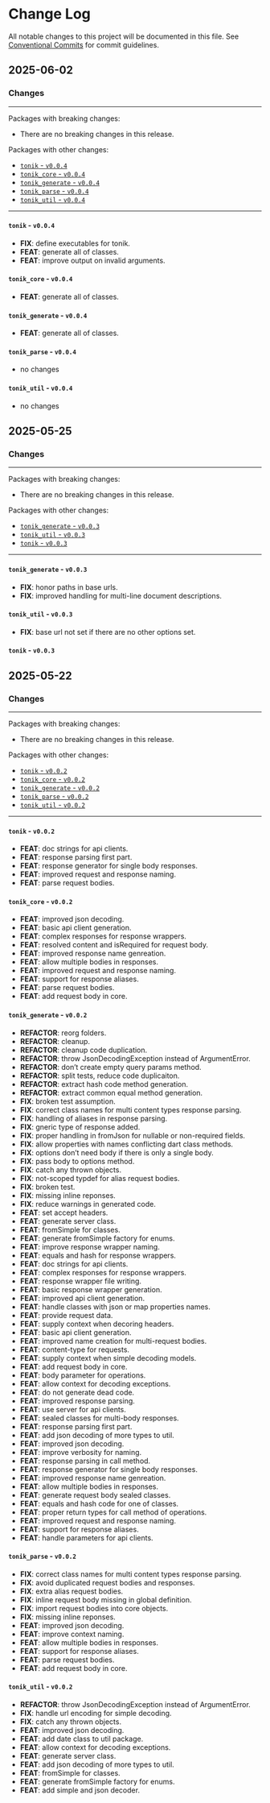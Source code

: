 # Change Log

All notable changes to this project will be documented in this file.
See [Conventional Commits](https://conventionalcommits.org) for commit guidelines.

## 2025-06-02

### Changes

---

Packages with breaking changes:

 - There are no breaking changes in this release.

Packages with other changes:

 - [`tonik` - `v0.0.4`](#tonik---v004)
 - [`tonik_core` - `v0.0.4`](#tonik_core---v004)
 - [`tonik_generate` - `v0.0.4`](#tonik_generate---v004)
 - [`tonik_parse` - `v0.0.4`](#tonik_parse---v004)
 - [`tonik_util` - `v0.0.4`](#tonik_util---v004)

---

#### `tonik` - `v0.0.4`

 - **FIX**: define executables for tonik.
 - **FEAT**: generate all of classes.
 - **FEAT**: improve output on invalid arguments.

#### `tonik_core` - `v0.0.4`

 - **FEAT**: generate all of classes.

#### `tonik_generate` - `v0.0.4`

 - **FEAT**: generate all of classes.

#### `tonik_parse` - `v0.0.4`

 - no changes

#### `tonik_util` - `v0.0.4`

 - no changes


## 2025-05-25

### Changes

---

Packages with breaking changes:

 - There are no breaking changes in this release.

Packages with other changes:

 - [`tonik_generate` - `v0.0.3`](#tonik_generate---v003)
 - [`tonik_util` - `v0.0.3`](#tonik_util---v003)
 - [`tonik` - `v0.0.3`](#tonik---v003)

---

#### `tonik_generate` - `v0.0.3`

 - **FIX**: honor paths in base urls.
 - **FIX**: improved handling for multi-line document descriptions.

#### `tonik_util` - `v0.0.3`

 - **FIX**: base url not set if there are no other options set.

#### `tonik` - `v0.0.3`


## 2025-05-22

### Changes

---

Packages with breaking changes:

 - There are no breaking changes in this release.

Packages with other changes:

 - [`tonik` - `v0.0.2`](#tonik---v002)
 - [`tonik_core` - `v0.0.2`](#tonik_core---v002)
 - [`tonik_generate` - `v0.0.2`](#tonik_generate---v002)
 - [`tonik_parse` - `v0.0.2`](#tonik_parse---v002)
 - [`tonik_util` - `v0.0.2`](#tonik_util---v002)

---

#### `tonik` - `v0.0.2`

 - **FEAT**: doc strings for api clients.
 - **FEAT**: response parsing first part.
 - **FEAT**: response generator for single body responses.
 - **FEAT**: improved request and response naming.
 - **FEAT**: parse request bodies.

#### `tonik_core` - `v0.0.2`

 - **FEAT**: improved json decoding.
 - **FEAT**: basic api client generation.
 - **FEAT**: complex responses for response wrappers.
 - **FEAT**: resolved content and isRequired for request body.
 - **FEAT**: improved response name genreation.
 - **FEAT**: allow multiple bodies in responses.
 - **FEAT**: improved request and response naming.
 - **FEAT**: support for response aliases.
 - **FEAT**: parse request bodies.
 - **FEAT**: add request body in core.

#### `tonik_generate` - `v0.0.2`

 - **REFACTOR**: reorg folders.
 - **REFACTOR**: cleanup.
 - **REFACTOR**: cleanup code duplication.
 - **REFACTOR**: throw JsonDecodingException instead of ArgumentError.
 - **REFACTOR**: don’t create empty query params method.
 - **REFACTOR**: split tests, reduce code duplicaiton.
 - **REFACTOR**: extract hash code method generation.
 - **REFACTOR**: extract common equal method generation.
 - **FIX**: broken test assumption.
 - **FIX**: correct class names for multi content types response parsing.
 - **FIX**: handling of aliases in response parsing.
 - **FIX**: gneric type of response added.
 - **FIX**: proper handling in fromJson for nullable or non-required fields.
 - **FIX**: allow properties with names conflicting dart class methods.
 - **FIX**: options don’t need body if there is only a single body.
 - **FIX**: pass body to options method.
 - **FIX**: catch any thrown objects.
 - **FIX**: not-scoped typdef for alias request bodies.
 - **FIX**: broken test.
 - **FIX**: missing inline reponses.
 - **FIX**: reduce warnings in generated code.
 - **FEAT**: set accept headers.
 - **FEAT**: generate server class.
 - **FEAT**: fromSimple for classes.
 - **FEAT**: generate fromSimple factory for enums.
 - **FEAT**: improve response wrapper naming.
 - **FEAT**: equals and hash for response wrappers.
 - **FEAT**: doc strings for api clients.
 - **FEAT**: complex responses for response wrappers.
 - **FEAT**: response wrapper file writing.
 - **FEAT**: basic response wrapper generation.
 - **FEAT**: improved api client generation.
 - **FEAT**: handle classes with json or map properties names.
 - **FEAT**: provide request data.
 - **FEAT**: supply context when decoring headers.
 - **FEAT**: basic api client generation.
 - **FEAT**: improved name creation for multi-request bodies.
 - **FEAT**: content-type for requests.
 - **FEAT**: supply context when simple decoding models.
 - **FEAT**: add request body in core.
 - **FEAT**: body parameter for operations.
 - **FEAT**: allow context for decoding exceptions.
 - **FEAT**: do not generate dead code.
 - **FEAT**: improved response parsing.
 - **FEAT**: use server for api clients.
 - **FEAT**: sealed classes for multi-body responses.
 - **FEAT**: response parsing first part.
 - **FEAT**: add json decoding of more types to util.
 - **FEAT**: improved json decoding.
 - **FEAT**: improve verbosity for naming.
 - **FEAT**: response parsing in call method.
 - **FEAT**: response generator for single body responses.
 - **FEAT**: improved response name genreation.
 - **FEAT**: allow multiple bodies in responses.
 - **FEAT**: generate request body sealed classes.
 - **FEAT**: equals and hash code for one of classes.
 - **FEAT**: proper return types for call method of operations.
 - **FEAT**: improved request and response naming.
 - **FEAT**: support for response aliases.
 - **FEAT**: handle parameters for api clients.

#### `tonik_parse` - `v0.0.2`

 - **FIX**: correct class names for multi content types response parsing.
 - **FIX**: avoid duplicated request bodies and responses.
 - **FIX**: extra alias request bodies.
 - **FIX**: inline request body missing in global definition.
 - **FIX**: import request bodies into core objects.
 - **FIX**: missing inline reponses.
 - **FEAT**: improved json decoding.
 - **FEAT**: improve context naming.
 - **FEAT**: allow multiple bodies in responses.
 - **FEAT**: support for response aliases.
 - **FEAT**: parse request bodies.
 - **FEAT**: add request body in core.

#### `tonik_util` - `v0.0.2`

 - **REFACTOR**: throw JsonDecodingException instead of ArgumentError.
 - **FIX**: handle url encoding for simple decoding.
 - **FIX**: catch any thrown objects.
 - **FEAT**: improved json decoding.
 - **FEAT**: add date class to util package.
 - **FEAT**: allow context for decoding exceptions.
 - **FEAT**: generate server class.
 - **FEAT**: add json decoding of more types to util.
 - **FEAT**: fromSimple for classes.
 - **FEAT**: generate fromSimple factory for enums.
 - **FEAT**: add simple and json decoder.

